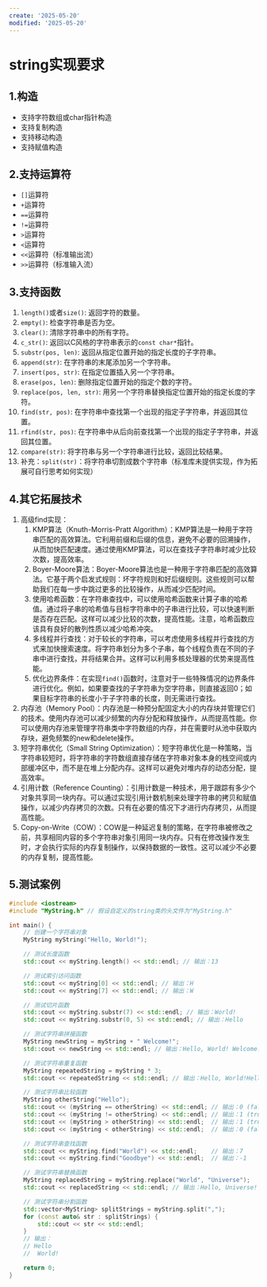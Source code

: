 ```yaml
---
create: '2025-05-20'
modified: '2025-05-20'
---
```


# string实现要求

## 1.构造

* 支持字符数组或char指针构造
* 支持复制构造
* 支持移动构造
* 支持赋值构造

## 2.支持运算符

* `[]`运算符
* `+`运算符
* `==`运算符
* `!=`运算符
* `>`运算符
* `<`运算符
* `<<`运算符（标准输出流）
* `>>`运算符（标准输入流）

## 3.支持函数

1. `length()`或者`size()`: 返回字符的数量。
2. `empty()`: 检查字符串是否为空。
3. `clear()`: 清除字符串中的所有字符。
4. `c_str()`: 返回以C风格的字符串表示的`const char*`指针。
5. `substr(pos, len)`: 返回从指定位置开始的指定长度的子字符串。
6. `append(str)`: 在字符串的末尾添加另一个字符串。
7. `insert(pos, str)`: 在指定位置插入另一个字符串。
8. `erase(pos, len)`: 删除指定位置开始的指定个数的字符。
9. `replace(pos, len, str)`: 用另一个字符串替换指定位置开始的指定长度的字符。
10. `find(str, pos)`: 在字符串中查找第一个出现的指定子字符串，并返回其位置。
11. `rfind(str, pos)`: 在字符串中从后向前查找第一个出现的指定子字符串，并返回其位置。
12. `compare(str)`: 将字符串与另一个字符串进行比较，返回比较结果。
13. 补充：`split(str)`：将字符串切割成数个字符串（标准库未提供实现，作为拓展可自行思考如何实现）

## 4.其它拓展技术

1. 高级find实现：
    1. KMP算法（Knuth-Morris-Pratt Algorithm）：KMP算法是一种用于字符串匹配的高效算法。它利用前缀和后缀的信息，避免不必要的回溯操作，从而加快匹配速度。通过使用KMP算法，可以在查找子字符串时减少比较次数，提高效率。
    2. Boyer-Moore算法：Boyer-Moore算法也是一种用于字符串匹配的高效算法。它基于两个启发式规则：坏字符规则和好后缀规则。这些规则可以帮助我们在每一步中跳过更多的比较操作，从而减少匹配时间。
    3. 使用哈希函数：在字符串查找中，可以使用哈希函数来计算子串的哈希值。通过将子串的哈希值与目标字符串中的子串进行比较，可以快速判断是否存在匹配。这样可以减少比较的次数，提高性能。注意，哈希函数应该具有良好的散列性质以减少哈希冲突。
    4. 多线程并行查找：对于较长的字符串，可以考虑使用多线程并行查找的方式来加快搜索速度。将字符串划分为多个子串，每个线程负责在不同的子串中进行查找，并将结果合并。这样可以利用多核处理器的优势来提高性能。
    5. 优化边界条件：在实现`find()`函数时，注意对于一些特殊情况的边界条件进行优化。例如，如果要查找的子字符串为空字符串，则直接返回0；如果目标字符串的长度小于子字符串的长度，则无需进行查找。
2. 内存池（Memory Pool）：内存池是一种预分配固定大小的内存块并管理它们的技术。使用内存池可以减少频繁的内存分配和释放操作，从而提高性能。你可以使用内存池来管理字符串类中字符数组的内存，并在需要时从池中获取内存块，避免频繁的new和delete操作。
3. 短字符串优化（Small String Optimization）：短字符串优化是一种策略，当字符串较短时，将字符串的字符数组直接存储在字符串对象本身的栈空间或内部缓冲区中，而不是在堆上分配内存。这样可以避免对堆内存的动态分配，提高效率。
4. 引用计数（Reference Counting）：引用计数是一种技术，用于跟踪有多少个对象共享同一块内存。可以通过实现引用计数机制来处理字符串的拷贝和赋值操作，以减少内存拷贝的次数。只有在必要的情况下才进行内存拷贝，从而提高性能。
5. Copy-on-Write（COW）：COW是一种延迟复制的策略，在字符串被修改之前，共享相同内容的多个字符串对象引用同一块内存。只有在修改操作发生时，才会执行实际的内存复制操作，以保持数据的一致性。这可以减少不必要的内存复制，提高性能。

## 5.测试案例

```C++
#include <iostream>
#include "MyString.h" // 假设自定义的string类的头文件为"MyString.h"

int main() {
    // 创建一个字符串对象
    MyString myString("Hello, World!");

    // 测试长度函数
    std::cout << myString.length() << std::endl; // 输出：13

    // 测试索引访问函数
    std::cout << myString[0] << std::endl; // 输出：H
    std::cout << myString[7] << std::endl; // 输出：W

    // 测试切片函数
    std::cout << myString.substr(7) << std::endl; // 输出：World!
    std::cout << myString.substr(0, 5) << std::endl; // 输出：Hello

    // 测试字符串拼接函数
    MyString newString = myString + " Welcome!";
    std::cout << newString << std::endl; // 输出：Hello, World! Welcome!

    // 测试字符串重复函数
    MyString repeatedString = myString * 3;
    std::cout << repeatedString << std::endl; // 输出：Hello, World!Hello, World!Hello, World!

    // 测试字符串比较函数
    MyString otherString("Hello");
    std::cout << (myString == otherString) << std::endl; // 输出：0 (false)
    std::cout << (myString != otherString) << std::endl; // 输出：1 (true)
    std::cout << (myString > otherString) << std::endl;  // 输出：1 (true)
    std::cout << (myString < otherString) << std::endl;  // 输出：0 (false)

    // 测试字符串查找函数
    std::cout << myString.find("World") << std::endl;    // 输出：7
    std::cout << myString.find("Goodbye") << std::endl;  // 输出：-1

    // 测试字符串替换函数
    MyString replacedString = myString.replace("World", "Universe");
    std::cout << replacedString << std::endl; // 输出：Hello, Universe!

    // 测试字符串分割函数
    std::vector<MyString> splitStrings = myString.split(",");
    for (const auto& str : splitStrings) {
        std::cout << str << std::endl;
    }
    // 输出：
    // Hello
    //  World!

    return 0;
}

```